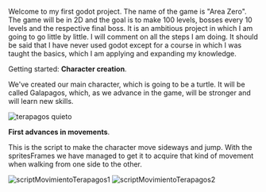 Welcome to my first godot project. The name of the game is "Area Zero". The game will be in 2D and the goal is to make 100 levels,
bosses every 10 levels and the respective final boss.
It is an ambitious project in which I am going to go little by little.
I will comment on all the steps I am doing. It should be said that I have never used godot except for a course in which I was taught the basics, which I am applying and expanding my knowledge.

Getting started:
**Character creation**.

We've created our main character, which is going to be a turtle. It will be called Galapagos, which, as we advance in the game, will be stronger and will learn new skills.

![terapagos quieto](https://github.com/CristianRMN/Zero-Area/assets/172594866/0e445a6b-3b82-4f09-9b0b-11385372af9f)


**First advances in movements**.

This is the script to make the character move sideways and jump. With the spritesFrames we have managed to get it to acquire that kind of movement when walking from one side to the other.

![scriptMovimientoTerapagos1](https://github.com/CristianRMN/Zero-Area/assets/172594866/065ea9cf-e12c-4d6e-aec6-46721fcca020)
![scriptMovimientoTerapagos2](https://github.com/CristianRMN/Zero-Area/assets/172594866/6561145d-b53d-4775-ac53-cd713739d5c6)
